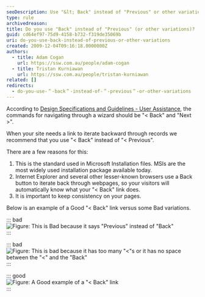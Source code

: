 ```yaml
---
seoDescription: Use "&lt; Back" instead of "Previous" or other variations to navigate through records and follow Microsoft's design specifications for consistency.
type: rule
archivedreason:
title: Do you use "Back" instead of "Previous" (or other variations)?
guid: cd64ef97-75d9-4158-b732-f319de35069b
uri: do-you-use-back-instead-of-previous-or-other-variations
created: 2009-12-04T09:16:18.0000000Z
authors:
  - title: Adam Cogan
    url: https://ssw.com.au/people/adam-cogan
  - title: Tristan Kurniawan
    url: https://ssw.com.au/people/tristan-kurniawan
related: []
redirects:
  - do-you-use-＂-back＂-instead-of-＂-previous＂-or-other-variations
---
```


According to [Design Specifications and Guidelines - User Assistance](https://docs.microsoft.com/en-us/previous-versions/ms997609%28v=msdn.10%29?WT.mc_id=DT-MVP-33518), the commands for navigating through a wizard should be "&lt; Back" and "Next &gt;".

<!--endintro-->

When your site needs a link to iterate backward through records we recommend that you use "&lt; Back" instead of "&lt; Previous".

There are a few reasons for this:

1. This is the standard used in Microsoft Installation files. MSIs are the most widely used installation package available today.
2. Internet Explorer and several other lesser-known browsers use a Back button to iterate back through webpages, so your visitors will automatically know what your "&lt; Back" link does.
3. It is important to keep consistency on your pages.

Below is an example of a Good "&lt; Back" link versus some Bad variations.

::: bad  
![Figure: This is Bad because it says "Previous" instead of "Back"](badpreviouslink.gif)  
:::

::: bad  
![Figure: This is bad because it has too many "<"s or it has no space between the "<" and the "Back"](badbacklink.gif)  
:::

::: good  
![Figure: A Good example of a "< Back" link](textboxeswithshowbutton.gif)  
:::
